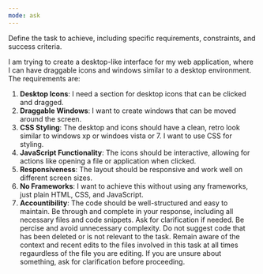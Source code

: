 ```yaml
---
mode: ask
---
```

Define the task to achieve, including specific requirements, constraints, and success criteria.

I am trying to create a desktop-like interface for my web application, where I can have draggable icons and windows similar to a desktop environment. The requirements are:
1. **Desktop Icons**: I need a section for desktop icons that can be clicked and dragged.
2. **Draggable Windows**: I want to create windows that can be moved around the screen.
3. **CSS Styling**: The desktop and icons should have a clean, retro look similar to windows xp or windoes vista or 7. I want to use CSS for styling.
4. **JavaScript Functionality**: The icons should be interactive, allowing for actions like opening a file or application when clicked.
5. **Responsiveness**: The layout should be responsive and work well on different screen sizes.
6. **No Frameworks**: I want to achieve this without using any frameworks, just plain HTML, CSS, and JavaScript.
7. **Accountibility**: The code should be well-structured and easy to maintain. Be through and complete in your response, including all necessary files and code snippets. Ask for clarification if needed. Be percise and avoid unnecessary complexity. Do not suggest code that has been deleted or is not relevant to the task. Remain aware of the context and recent edits to the files involved in this task at all times regaurdless of the file you are editing. If you are unsure about something, ask for clarification before proceeding.
